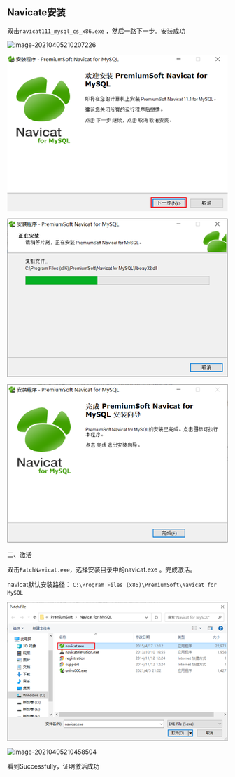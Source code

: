 ## Navicate安装

双击`navicat111_mysql_cs_x86.exe` ，然后一路下一步。安装成功

![image-20210405210207226](/Volumes/UNTITLED/黑马资料/原始课件/02-JavaWEB/day01-MySQL基础/资料/navicat安装包/navicat_mysql_x86/imgs/image-20210405210207226.png)

![image-20210405210249744](../../images/image-20210405210249744.png)

![image-20210405210328670](../../images/image-20210405210328670.png)

![image-20210405210339722](../../images/image-20210405210339722.png)

二、激活

双击`PatchNavicat.exe`，选择安装目录中的navicat.exe 。完成激活。

navicat默认安装路径： `C:\Program Files (x86)\PremiumSoft\Navicat for MySQL`

![image-20210405210723902](../../images/image-20210405210723902.png)

![image-20210405210458504](/Volumes/UNTITLED/黑马资料/原始课件/02-JavaWEB/day01-MySQL基础/资料/navicat安装包/navicat_mysql_x86/imgs/image-20210405210458504.png)

看到Successfully，证明激活成功

